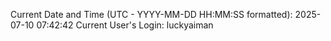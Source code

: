 Current Date and Time (UTC - YYYY-MM-DD HH:MM:SS formatted): 2025-07-10 07:42:42
Current User's Login: luckyaiman
